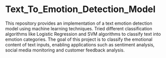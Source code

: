 # Text_To_Emotion_Detection_Model
This repository provides an implementation of a text emotion detection model using machine learning techniques. Tried different classification algorithms like Logistic Regression and SVM algorithms to classify text into emotion categories. The goal of this project is to classify the emotional content of text inputs, enabling applications such as sentiment analysis, social media monitoring and customer feedback analysis.
